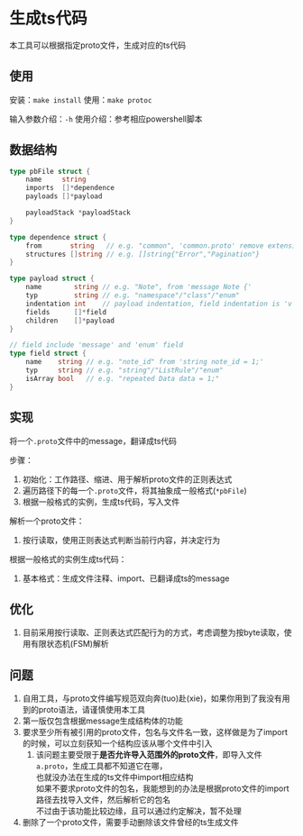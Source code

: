 # 生成ts代码

本工具可以根据指定proto文件，生成对应的ts代码

## 使用

安装：`make install`
使用：`make protoc`

输入参数介绍：`-h`
使用介绍：参考相应powershell脚本

## 数据结构

```go 
type pbFile struct {
	name     string
	imports  []*dependence
	payloads []*payload

	payloadStack *payloadStack
}

type dependence struct {
	from       string   // e.g. "common", 'common.proto' remove extension name
	structures []string // e.g. []string{"Error","Pagination"}
}

type payload struct {
	name        string // e.g. "Note", from 'message Note {'
	typ         string // e.g. "namespace"/"class"/"enum"
	indentation int    // payload indentation, field indentation is 'v'+2
	fields      []*field
	children    []*payload
}

// field include 'message' and 'enum' field
type field struct {
	name    string // e.g. "note_id" from 'string note_id = 1;'
	typ     string // e.g. "string"/"ListRule"/"enum"
	isArray bool   // e.g. "repeated Data data = 1;"
}
```

## 实现

将一个`.proto`文件中的message，翻译成ts代码

步骤：

1. 初始化：工作路径、缩进、用于解析proto文件的正则表达式
2. 遍历路径下的每一个`.proto`文件，将其抽象成一般格式(`*pbFile`)
3. 根据一般格式的实例，生成ts代码，写入文件

解析一个proto文件：

1. 按行读取，使用正则表达式判断当前行内容，并决定行为

根据一般格式的实例生成ts代码：

1. 基本格式：生成文件注释、import、已翻译成ts的message

## 优化

1. 目前采用按行读取、正则表达式匹配行为的方式，考虑调整为按byte读取，使用有限状态机(FSM)解析

## 问题

1. 自用工具，与proto文件编写规范双向奔(tuo)赴(xie)，如果你用到了我没有用到的proto语法，请谨慎使用本工具
2. 第一版仅包含根据message生成结构体的功能
3. 要求至少所有被引用的proto文件，包名与文件名一致，这样做是为了import的时候，可以立刻获知一个结构应该从哪个文件中引入
    1. 该问题主要受限于**是否允许导入范围外的proto文件**，即导入文件`a.proto`，生成工具都不知道它在哪，  
       也就没办法在生成的ts文件中import相应结构    
       如果不要求proto文件的包名，我能想到的办法是根据proto文件的import路径去找导入文件，然后解析它的包名  
       不过由于该功能比较边缘，且可以通过约定解决，暂不处理
4. 删除了一个proto文件，需要手动删除该文件曾经的ts生成文件
